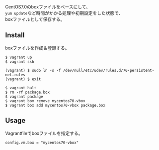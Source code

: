 CentOS7.0のboxファイルをベースにして、  
`yum update`など時間がかかる処理や初期設定をした状態で、  
boxファイルとして保存する。

## Install

boxファイルを作成＆登録する。

    $ vagrant up
    $ vagrant ssh

    (vagrant) $ sudo ln -s -f /dev/null/etc/udev/rules.d/70-persistent-net.rules
    (vagrant) $ exit

    $ vagrant halt
    $ rm -rf package.box
    $ vagrant package
    $ vagrant box remove mycentos70-vbox
    $ vagrant box add mycentos70-vbox package.box

## Usage

Vagrantfileでboxファイルを指定する。

    config.vm.box = "mycentos70-vbox"
